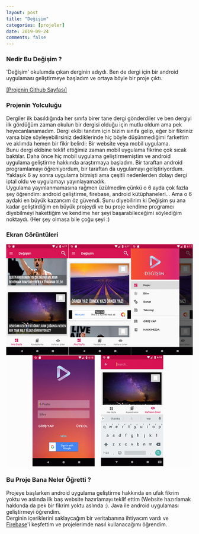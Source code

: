 ```yaml
---
layout: post
title: "Değişim"
categories: [projeler]
date: 2019-09-24
comments: false
---
```


### **Nedir Bu Değişim ?**
'Değişim' okulumda çıkan derginin adıydı. Ben de dergi için bir android uygulaması geliştirmeye başladım ve ortaya böyle bir proje çıktı.<br>

[[Projenin Github Sayfası]](https://github.com/aeren108/degisim)


### **Projenin Yolculuğu**
Dergiler ilk basıldığında her sınıfa birer tane dergi gönderdiler ve ben dergiyi ilk gördüğüm zaman okulun bir dergisi olduğu için mutlu oldum ama pek heyecanlanamadım. Dergi ekibi tanıtım için bizim sınıfa gelip, eğer bir fikriniz varsa bize söyleyebilirsiniz dediklerinde hiç böyle düşünmediğimi farkettim ve aklımda hemen bir fikir belirdi: Bir website veya mobil uygulama.<br>
Bunu dergi ekibine teklif ettiğimiz zaman mobil uygulama fikrine çok sıcak baktılar. Daha önce hiç mobil uygulama geliştirmemiştim ve android uygulama geliştirme hakkında araştırmaya başladım. Bir taraftan android programlamayı öğreniyordum, bir taraftan da uygulamayı geliştiriyordum. Yaklaşık 6 ay sonra uygulama bitmişti ama çeşitli nedenlerden dolayı dergi iptal oldu ve uygulamayı yayınlayamadık.<br>
Uygulama yayınlanmamasına rağmen üzülmedim çünkü o 6 ayda çok fazla şey öğrendim: android geliştirme, firebase, android kütüphaneleri... Ama o 6 aydaki en büyük kazancım öz güvendi. Şunu diyebilirim ki Değişim şu ana kadar geliştirdiğim en büyük projeydi ve bu proje kendime programcı diyebilmeyi hakettiğim ve kendime her şeyi başarabileceğimi söylediğim noktaydı. (Her şey olmasa bile çoğu şeyi :)

### **Ekran Görüntüleri**

![Screenshots](https://github.com/aeren108/aeren108.github.io/blob/master/assets/img/degisimss.png?raw=true)<br>

### **Bu Proje Bana Neler Öğretti ?**
Projeye başlarken android uygulama geliştirme hakkında en ufak fikrim yoktu ve aslında ilk baş website hazırlamayı teklif ettim (Website hazırlamak hakkında da pek bir fikrim yoktu aslında :). Java ile android uygulaması geliştirmeyi öğrendim. <br>
Derginin içeriklerini saklaycağım bir veritabanına ihtiyacım vardı ve [Firebase](https://firebase.google.com)'i keşfettim ve projelerimde nasıl kullanacağımı öğrendim.